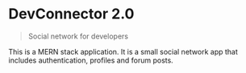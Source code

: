 # DevConnector 2.0

> Social network for developers

This is a MERN stack application. It is a small social network app that includes authentication, profiles and forum posts.







